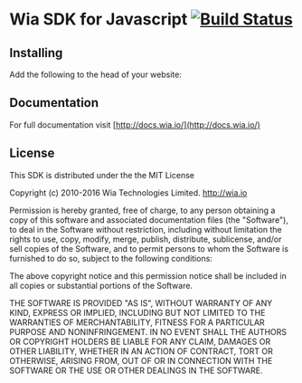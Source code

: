 # Wia SDK for Javascript [![Build Status](https://travis-ci.org/wiaio/wia-javascript-sdk.svg?branch=master)](https://travis-ci.org/wiaio/wia-javascript-sdk)

## Installing
Add the following to the head of your website:

<script type="text/javascript" src="https://cdn.wia.io/sdk/js/v1/wia.min.js"></script>

## Documentation
For full documentation visit [http://docs.wia.io/](http://docs.wia.io/)

## License
This SDK is distributed under the the MIT License

Copyright (c) 2010-2016 Wia Technologies Limited. http://wia.io

Permission is hereby granted, free of charge, to any person obtaining a copy
of this software and associated documentation files (the "Software"), to deal
in the Software without restriction, including without limitation the rights
to use, copy, modify, merge, publish, distribute, sublicense, and/or sell
copies of the Software, and to permit persons to whom the Software is
furnished to do so, subject to the following conditions:

The above copyright notice and this permission notice shall be included in
all copies or substantial portions of the Software.

THE SOFTWARE IS PROVIDED "AS IS", WITHOUT WARRANTY OF ANY KIND, EXPRESS OR
IMPLIED, INCLUDING BUT NOT LIMITED TO THE WARRANTIES OF MERCHANTABILITY,
FITNESS FOR A PARTICULAR PURPOSE AND NONINFRINGEMENT. IN NO EVENT SHALL THE
AUTHORS OR COPYRIGHT HOLDERS BE LIABLE FOR ANY CLAIM, DAMAGES OR OTHER
LIABILITY, WHETHER IN AN ACTION OF CONTRACT, TORT OR OTHERWISE, ARISING FROM,
OUT OF OR IN CONNECTION WITH THE SOFTWARE OR THE USE OR OTHER DEALINGS IN
THE SOFTWARE.

